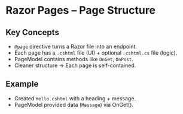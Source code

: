 # Razor Pages – Page Structure

## Key Concepts
- `@page` directive turns a Razor file into an endpoint.
- Each page has a `.cshtml` file (UI) + optional `.cshtml.cs` file (logic).
- PageModel contains methods like `OnGet`, `OnPost`.
- Cleaner structure → Each page is self-contained.

## Example
- Created `Hello.cshtml` with a heading + message.
- PageModel provided data (`Message`) via OnGet().
